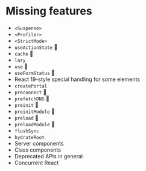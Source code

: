 Missing features
================

- `<Suspense>`
- `<Profiler>`
- `<StrictMode>`
- `useActionState` 🧪
- `cache` 🧪
- `lazy`
- `use` 🧪
- `useFormStatus` 🧪
- React 19-style special handling for some elements
- `createPortal`
- `preconnect` 🧪
- `prefetchDNS` 🧪
- `preinit` 🧪
- `preinitModule` 🧪
- `preload` 🧪
- `preloadModule` 🧪
- `flushSync`
- `hydrateRoot`
- Server components
- Class components
- Deprecated APIs in general
- Concurrent React
